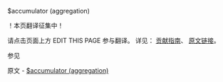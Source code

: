  $accumulator (aggregation)

 ！本页翻译征集中！

请点击页面上方 EDIT THIS PAGE 参与翻译。
详见：
[贡献指南]( https://github.com/JinMuInfo/MongoDB-Manual-zh/blob/master/CONTRIBUTING.md )、
[原文链接](  https://docs.mongodb.com/manual/reference/operator/aggregation/accumulator/  )。

 参见

原文 - [$accumulator (aggregation)]( https://docs.mongodb.com/manual/reference/operator/aggregation/accumulator/ )

